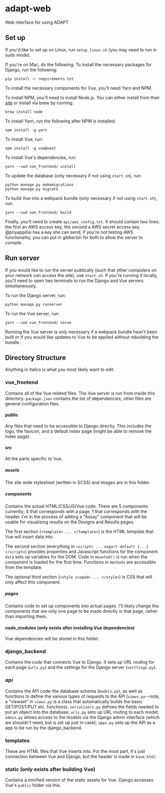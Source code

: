 # adapt-web
Web interface for using ADAPT

## Set up
If you'd like to set up on Linux, run `setup_linux.sh` (you may need to run in sudo mode). 

If you're on Mac, do the following:
To install the necessary packages for Django, run the following:
```
pip install -r requirements.txt
```

To install the necessary components for Vue, you'll need Yarn and NPM.

To install NPM, you'll need to install Node.js. You can either install from their [site](https://nodejs.org/en/download/) or install via brew by running:
```
brew install node
```

To install Yarn, run the following after NPM is installed:
```
npm install -g yarn
```

To install Vue, run:
```
npm install -g vue@next
```

To install Vue's dependencies, run:
```
yarn --cwd vue_frontend/ install
```

To update the database  (only necessary if not using `start.sh`), run:
```
python manage.py makemigrations
python manage.py migrate
```

To build Vue into a webpack bundle (only necessary if not using `start.sh`), run:
```
yarn --cwd vue_frontend/ build
```

Finally, you'll need to create `api/aws_config.txt`. It should contain two lines: the first an AWS access key, the second a AWS secret access key. @priyappillai has a key she can send; if you're not testing AWS functionality, you can put in gibberish for both to allow the server to compile.

## Run server

If you would like to run the server publically (such that other computers on your network can access the site), use `start.sh`. If you're running it locally, you'll need to open two terminals to run the Django and Vue servers simultaneously.

To run the Django server, run:
```
python manage.py runserver
```

To run the Vue server, run:
```
yarn --cwd vue_frontend/ serve
```
Running the Vue server is only necessary if a webpack bundle hasn't been built or if you would like updates to Vue to be applied without rebuilding the bundle.

## Directory Structure
Anything in italics is what you most likely want to edit.

### vue_frontend
Contains all of the Vue related files. The Vue server is run from inside this directory. `package.json` contains the list of dependencies; other files are general configuration files.

#### public
Any files that need to be accessible to Django directly. This includes the logo, the favicon, and a default index page (might be able to remove the index page).

#### *src*
All the parts specific to Vue.

##### assets
The site wide stylesheet (written in SCSS) and images are in this folder.

##### *components*
Contains the actual HTML/CSS/JS/Vue code. There are 5 components currently; 4 that corresponds with a page, 1 that corresponds with the header. I'm in the process of adding a "Assay" component that will be usable for visualizing results on the Designs and Results pages.

The first section (`<template> ... </template>`) is the HTML template that Vue will insert data into.

The second section (everything in `<script> ... export default {...} </script>`) provides properties and Javascript functions for the component. `data` sets up variables for the DOM. Code in `mounted()` is run when the component is loaded for the first time. Functions in `methods` are accessible from the template.

The optional third section (`<style scoped> ... </style>`) is CSS that will only affect this component.

##### pages
Contains code to set up components into actual pages. I'll likely change the components that are only one page to be made directly in that page, rather than importing them.

#### node_modules (only exists after installing Vue dependencies)
Vue dependencies will be stored in this folder.

### django_backend
Contains the code that connects Vue to Django. It sets up URL routing for each page (`urls.py`) and the settings for the Django server (`setttings.py`).

### *api*
Contains the API code-the database schema (*`models.py`*), as well as functions to define the various types of requests to the API (*`views.py`*--note, a "viewset" in *`views.py`* is a class that automatically builds the basic GET/POST/PUT etc. functions). `serializers.py` defines the fields needed to put an object into the database; `urls.py` sets up URL routing to each model; `admin.py` allows access to the models via the Django admin interface (which we shouldn't need, but is set up just in case); `apps.py` sets up the API as a app to be run by the django_backend.

### templates
These are HTML files that Vue inserts into. For the most part, it's just connection between Vue and Django, but the header is made in `base.html`.

### static (only exists after building Vue)
Contains a minified version of the static assets for Vue. Django accesses Vue's `public` folder via this.

